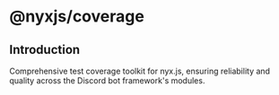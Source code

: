 # @nyxjs/coverage

## Introduction

Comprehensive test coverage toolkit for nyx.js, ensuring reliability and quality across the Discord bot framework's
modules.
